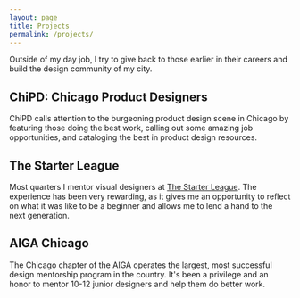```yaml
---
layout: page
title: Projects
permalink: /projects/
---
```


Outside of my day job, I try to give back to those earlier in their careers and build the design community of my city.

## ChiPD: Chicago Product Designers

ChiPD calls attention to the burgeoning product design scene in Chicago by featuring those doing the best work, calling out some amazing job opportunities, and cataloging the best in product design resources.

## The Starter League

Most quarters I mentor visual designers at [The Starter League](http://starterleague.com). The experience has been very rewarding, as it gives me an opportunity to reflect on what it was like to be a beginner and allows me to lend a hand to the next generation.

## AIGA Chicago

The Chicago chapter of the AIGA operates the largest, most successful design mentorship program in the country. It's been a privilege and an honor to mentor 10-12 junior designers and help them do better work.